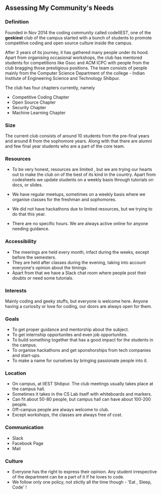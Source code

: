 


## Assessing My Community's Needs
   


### Definition

Founded in Nov 2014 the coding community called codeIIEST, one of the **geekiest** club of the campus started with a bunch of students to 
promote competitive coding and open source culture inside the campus.

After 3 years of its journey, it has gathered many people under its hood. Apart from organising occasional workshops, the club has mentored students
for competitions like Gsoc and ACM ICPC with people from the club bragging those prestigious positions. The team consists of people mainly from the 
Computer Science Department of the college -  Indian Institute of Engineering Science and Technology Shibpur.

The club has four chapters currently, namely
* Competitive Coding Chapter
* Open Source Chapter
* Security Chapter
* Machine Learning Chapter


### Size
The current club consists of around 10 students from the pre-final years and around 8 from the sophomore years. Along with that there are alumni
and few final year students who are a part of the core team.

### Resources

 * To be very honest, resources are limited , but we are trying our hearts out to make the club on of the best of its kind in the country. Apart from codesheets we update students on a weekly basis through tutorials on docs, or slides.
 
 * We have regular meetups, sometimes on a weekly basis where we organise classes for the freshman and sophomores. 
 
 * We did not have hackathons due to limited resources, but we trying to do that this year.
 
 * There are no specific hours. We are always active online for anyone needing guidance.
 
 
 ### Accessibility 
 
 * The meerings are held every month, infact during the weeks, except before the semesters.
 * They are held after classes during the evening, taking into account everyone's opinion about the timings.
 * Apart from that we have a Slack chat room where people post their doubts or need some tutorials.

### Interests

Mainly coding and geeky stuffs, but everyone is welcome here. Anyone having a curiosity or love for coding, our doors are always open for them.


### Goals

* To get proper guidance and mentorship about the subject.
* To get internship opportunites and even job opportunites.
* To build something together that has a good impact for the students in the campus.
* To organise hackathons and get sponshorships from tech companies and start-ups.
* To make a name for ourselves by bringing passionate people into it.


### Location

* On campus, at IIEST Shibpur. The club meetings usually takes place at the campus hall. 
* Sometimes it takes in the CS Lab itself with whiteboards and markers.
* Can fit about 50-80 people, but campus hall can have about 100-200 people.
* Off-campus people are always welcome to club.
* Except workshops, the classes are always free of cost.


### Communication
* Slack 
* Facebook Page
* Mail




### Culture

* Everyone has the right to express their opinion. Any student irrespective of the department can be a part of it if he loves to code.
* We follow only one policy, not stictly all the time though - 'Eat , Sleep, Code' !




